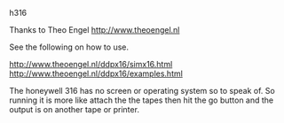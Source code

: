 h316 

Thanks to Theo Engel http://www.theoengel.nl

See the following on how to use.

http://www.theoengel.nl/ddpx16/simx16.html
http://www.theoengel.nl/ddpx16/examples.html

The honeywell 316 has no screen or operating system so to speak of. So running it is more like attach the the tapes then hit the go button and the output is on another tape or printer.

